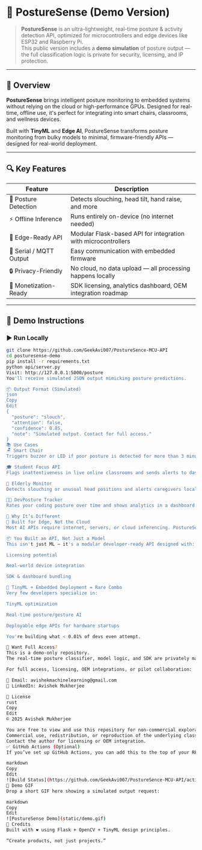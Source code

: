 # 🧠 PostureSense (Demo Version)

> **PostureSense** is an ultra-lightweight, real-time posture & activity detection API, optimized for microcontrollers and edge devices like ESP32 and Raspberry Pi.  
> This public version includes a **demo simulation** of posture output — the full classification logic is private for security, licensing, and IP protection.

---

## 🚀 Overview

**PostureSense** brings intelligent posture monitoring to embedded systems without relying on the cloud or high-performance GPUs. Designed for real-time, offline use, it's perfect for integrating into smart chairs, classrooms, and wellness devices.

Built with **TinyML** and **Edge AI**, PostureSense transforms posture monitoring from bulky models to minimal, firmware-friendly APIs — designed for real-world deployment.

---

## 🔍 Key Features

| Feature                     | Description                                                  |
|----------------------------|--------------------------------------------------------------|
| 🧠 Posture Detection        | Detects slouching, head tilt, hand raise, and more           |
| ⚡ Offline Inference        | Runs entirely on-device (no internet needed)                 |
| 🔌 Edge-Ready API           | Modular Flask-based API for integration with microcontrollers |
| 📡 Serial / MQTT Output     | Easy communication with embedded firmware                    |
| 🔒 Privacy-Friendly         | No cloud, no data upload — all processing happens locally     |
| 💼 Monetization-Ready       | SDK licensing, analytics dashboard, OEM integration roadmap   |

---

## 🧪 Demo Instructions

### ▶️ Run Locally

```bash
git clone https://github.com/GeekAvi007/PostureSence-MCU-API
cd posturesense-demo
pip install -r requirements.txt
python api/server.py
Visit: http://127.0.0.1:5000/posture
You'll receive simulated JSON output mimicking posture predictions.

📦 Output Format (Simulated)
json
Copy
Edit
{
  "posture": "slouch",
  "attention": false,
  "confidence": 0.85,
  "note": "Simulated output. Contact for full access."
}
📚 Use Cases
🪑 Smart Chair
Triggers buzzer or LED if poor posture is detected for more than 3 minutes.

🎓 Student Focus API
Flags inattentiveness in live online classrooms and sends alerts to dashboards.

👴 Elderly Monitor
Detects slouching or unusual head positions and alerts caregivers locally.

🧑‍💻 DevPosture Tracker
Rates your coding posture over time and shows analytics in a dashboard.

🧠 Why It’s Different
🧩 Built for Edge, Not the Cloud
Most AI APIs require internet, servers, or cloud inferencing. PostureSense is optimized for offline usage on microcontrollers — from Raspberry Pi Zero to ESP32-CAM.

📦 You Built an API, Not Just a Model
This isn't just ML — it's a modular developer-ready API designed with:

Licensing potential

Real-world device integration

SDK & dashboard bundling

🔬 TinyML + Embedded Deployment = Rare Combo
Very few developers specialize in:

TinyML optimization

Real-time posture/gesture AI

Deployable edge APIs for hardware startups

You're building what < 0.01% of devs even attempt.

🔐 Want Full Access?
This is a demo-only repository.
The real-time posture classifier, model logic, and SDK are privately maintained.

For full access, licensing, OEM integrations, or pilot collaboration:

📩 Email: avishekmachinelearning@gmail.com
💼 LinkedIn: Avishek Mukherjee

📄 License
rust
Copy
Edit
© 2025 Avishek Mukherjee

You are free to view and use this repository for non-commercial exploration.
Commercial use, redistribution, or reproduction of the underlying classification logic or proprietary modules is strictly prohibited.
Contact the author for licensing or OEM integration.
✅ GitHub Actions (Optional)
If you’ve set up GitHub Actions, you can add this to the top of your README:

markdown
Copy
Edit
![Build Status](https://github.com/GeekAvi007/PostureSence-MCU-API/actions/workflows/python-app.yml/badge.svg)
🎥 Demo GIF
Drop a short GIF here showing a simulated output request:

markdown
Copy
Edit
![PostureSense Demo](static/demo.gif)
🙌 Credits
Built with ❤️ using Flask + OpenCV + TinyML design principles.

“Create products, not just projects.”
